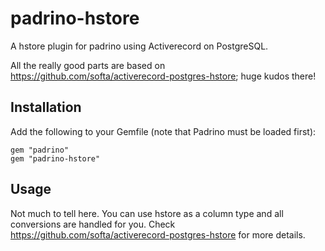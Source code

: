 # padrino-hstore

A hstore plugin for padrino using Activerecord on PostgreSQL.

All the really good parts are based on https://github.com/softa/activerecord-postgres-hstore; huge kudos there!

## Installation
Add the following to your Gemfile (note that Padrino must be loaded first):

    gem "padrino"
    gem "padrino-hstore"
    
## Usage
Not much to tell here. You can use hstore as a column type and all conversions are handled for you. Check https://github.com/softa/activerecord-postgres-hstore for more details.